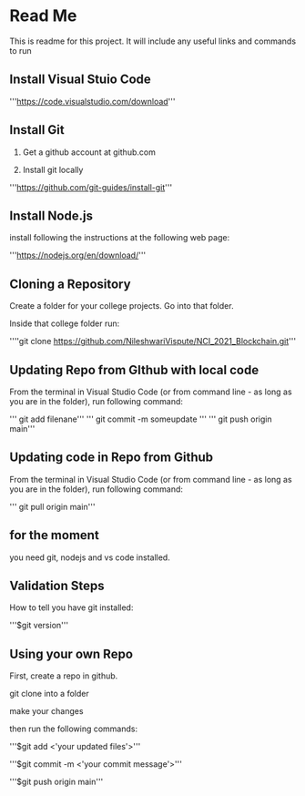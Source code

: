 # Read Me #

This is readme for this project.  It will include any useful links and commands to run

## Install Visual Stuio Code ##

'''https://code.visualstudio.com/download'''

## Install Git ###

1. Get a github account at github.com

2. Install git locally

'''https://github.com/git-guides/install-git'''

## Install Node.js ###

install following the instructions at the following web page: 

'''https://nodejs.org/en/download/'''

## Cloning a Repository ##

Create a folder for your college projects. Go into that folder.

Inside that college folder run:

''''git clone https://github.com/NileshwariVispute/NCI_2021_Blockchain.git'''


## Updating Repo from GIthub with local code ##

From the terminal in Visual Studio Code (or from command line - as long as you are in the folder), run following command:

''' git add filenane'''
''' git commit -m someupdate '''
''' git push origin main'''

## Updating code in Repo from Github ##

From the terminal in Visual Studio Code (or from command line - as long as you are in the folder), run following command:

''' git pull origin main'''

## for the moment ##

you need git, nodejs and vs code installed.

## Validation Steps ##

How to tell you have git installed:

'''$git version'''

## Using your own Repo ##

First, create a repo in github.

git clone into a folder

make your changes

then run the following commands:

'''$git add <'your updated files'>'''

'''$git commit -m <'your commit message'>'''

'''$git push origin main'''


